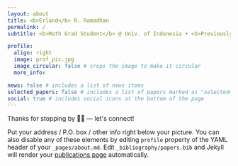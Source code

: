 ```yaml
---
layout: about
title: <b>Erland</b> R. Ramadhan
permalink: /
subtitle: <b>Math Grad Student</b> @ Univ. of Indonesia • <b>Previously:</b> Eng. Physics @ Bandung Institute of Tech. • Curiousity ⇌ Passion ⇌ Efficiency

profile:
  align: right
  image: prof_pic.jpg
  image_circular: false # crops the image to make it circular
  more_info:

news: false # includes a list of news items
selected_papers: false # includes a list of papers marked as "selected={true}"
social: true # includes social icons at the bottom of the page
---
```


Thanks for stopping by 🙏🏻 — let's connect!

Put your address / P.O. box / other info right below your picture. You can also disable any of these elements by editing `profile` property of the YAML header of your `_pages/about.md`. Edit `_bibliography/papers.bib` and Jekyll will render your [publications page](/al-folio/publications/) automatically.

